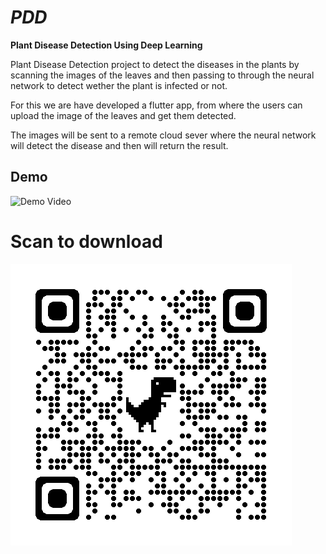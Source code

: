 # *PDD*
**Plant Disease Detection Using Deep Learning**

Plant Disease Detection project to detect the diseases in the plants by scanning the images of the leaves and then passing to through the neural network to detect wether the plant is infected or not.

For this we are have developed a flutter app, from where the users can upload the image of the leaves and get them detected.

The images will be sent to a remote cloud sever where the neural network will detect the disease and then will return the result.

## Demo
![Demo Video](demo.gif)

# **Scan to download**

![QR](QR.png)